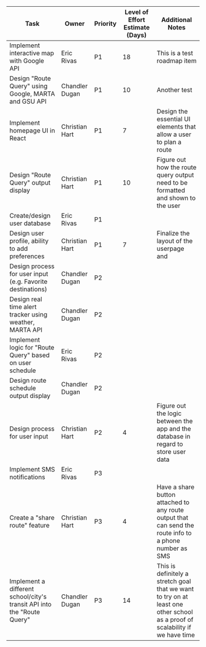 | Task                                                                   | Owner          | Priority | Level of Effort Estimate (Days) | Additional Notes                                                                                                             |
| ---------------------------------------------------------------------- | -------------- | -------- | ------------------------------- | ---------------------------------------------------------------------------------------------------------------------------- |
| Implement interactive map with Google API                              | Eric Rivas     | P1       | 18                              | This is a test roadmap item                                                                                                  |
| Design "Route Query" using Google, MARTA and GSU API                   | Chandler Dugan | P1       | 10                              | Another test                                                                                                                 |
| Implement homepage UI in React                                         | Christian Hart | P1       | 7                               | Design the essential UI elements that allow a user to plan a route                                                           |
| Design "Route Query" output display                                    | Christian Hart | P1       | 10                              | Figure out how the route query output need to be formatted and shown to the user                                             |
| Create/design user database                                            | Eric Rivas     | P1       |
| Design user profile, ability to add preferences                        | Christian Hart | P1       | 7                               | Finalize the layout of the userpage and                                                                                      |
| Design process for user input (e.g. Favorite destinations)             | Chandler Dugan | P2       |
| Design real time alert tracker using weather, MARTA API                | Chandler Dugan | P2       |
| Implement logic for "Route Query" based on user schedule               | Eric Rivas     | P2       |
| Design route schedule output display                                   | Chandler Dugan | P2       |
| Design process for user input                                          | Christian Hart | P2       | 4                               | Figure out the logic between the app and the database in regard to store user data                                           |
| Implement SMS notifications                                            | Eric Rivas     | P3       |
| Create a "share route" feature                                         | Christian Hart | P3       | 4                               | Have a share button attached to any route output that can send the route info to a phone number as SMS                       |
| Implement a different school/city's transit API into the "Route Query" | Chandler Dugan | P3       | 14                              | This is definitely a stretch goal that we want to try on at least one other school as a proof of scalability if we have time |